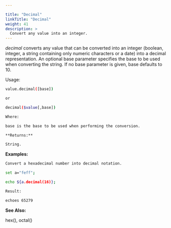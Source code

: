 ```yaml
---

title: "Decimal"
linkTitle: "Decimal"
weight: 41
description: >
  Convert any value into an integer.
---
```


_decimal_ converts any value that can be converted into an integer (boolean, integer, a string containing only numeric characters or a date) into a decimal representation. An optional base parameter specifies the base to be used when converting the string. If no base parameter is given, base defaults to 10.

Usage:

```bash
value.decimal([base])

or

decimal($value[,base])

Where:

base is the base to be used when performing the conversion.

**Returns:**

String.
```

**Examples:**

```bash
Convert a hexadecimal number into decimal notation.

set a="feff";

echo ${a.decimal(16)};

Result:

echoes 65279
```

**See Also:**

hex(), octal()

